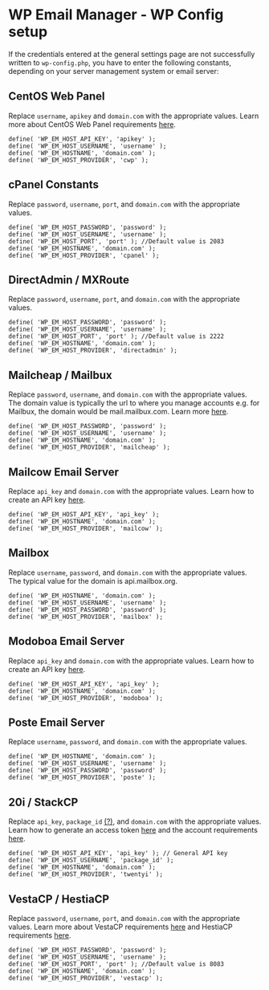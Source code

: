 # WP Email Manager - WP Config setup

If the credentials entered at the general settings page are not successfully written to `wp-config.php`, you have to enter the following constants, depending on your server management system or email server:

## CentOS Web Panel

Replace `username`, `apikey` and `domain.com` with the appropriate values. Learn more about CentOS Web Panel requirements [here](https://wpemailmanager.com/documentation/centos-web-panel/centos-web-panel-requirements/).

```
define( 'WP_EM_HOST_API_KEY', 'apikey' );
define( 'WP_EM_HOST_USERNAME', 'username' );
define( 'WP_EM_HOSTNAME', 'domain.com' );       
define( 'WP_EM_HOST_PROVIDER', 'cwp' );
```

## cPanel Constants

Replace `password`, `username`, `port`, and `domain.com` with the appropriate values.

```
define( 'WP_EM_HOST_PASSWORD', 'password' );
define( 'WP_EM_HOST_USERNAME', 'username' );
define( 'WP_EM_HOST_PORT', 'port' ); //Default value is 2083              
define( 'WP_EM_HOSTNAME', 'domain.com' );       
define( 'WP_EM_HOST_PROVIDER', 'cpanel' );
```

## DirectAdmin / MXRoute

Replace `password`, `username`, `port`, and `domain.com` with the appropriate values.

```
define( 'WP_EM_HOST_PASSWORD', 'password' );
define( 'WP_EM_HOST_USERNAME', 'username' );
define( 'WP_EM_HOST_PORT', 'port' ); //Default value is 2222            
define( 'WP_EM_HOSTNAME', 'domain.com' );       
define( 'WP_EM_HOST_PROVIDER', 'directadmin' ); 
```

## Mailcheap / Mailbux

Replace `password`, `username`, and `domain.com` with the appropriate values. The domain value is typically the url to where you manage accounts e.g. for Mailbux, the domain would be mail.mailbux.com. Learn more [here](https://wpemailmanager.com/documentation/mailbux/how-to-setup-mailbux/).

```
define( 'WP_EM_HOST_PASSWORD', 'password' );
define( 'WP_EM_HOST_USERNAME', 'username' );       
define( 'WP_EM_HOSTNAME', 'domain.com' );       
define( 'WP_EM_HOST_PROVIDER', 'mailcheap' ); 
```

## Mailcow Email Server

Replace `api_key` and `domain.com` with the appropriate values. Learn how to create an API key [here](https://wpemailmanager.com/documentation/mailcow/how-to-get-a-mailcow-api-key/).

```
define( 'WP_EM_HOST_API_KEY', 'api_key' ); 
define( 'WP_EM_HOSTNAME', 'domain.com' );       
define( 'WP_EM_HOST_PROVIDER', 'mailcow' );
```

## Mailbox

Replace `username`, `password`, and `domain.com` with the appropriate values. The typical value for the domain is api.mailbox.org.

```
define( 'WP_EM_HOSTNAME', 'domain.com' ); 
define( 'WP_EM_HOST_USERNAME', 'username' );      
define( 'WP_EM_HOST_PASSWORD', 'password' );
define( 'WP_EM_HOST_PROVIDER', 'mailbox' );
```

## Modoboa Email Server

Replace `api_key` and `domain.com` with the appropriate values. Learn how to create an API key [here](https://wpemailmanager.com/documentation/modoboa/how-to-get-a-modoboa-api-key/).

```
define( 'WP_EM_HOST_API_KEY', 'api_key' ); 
define( 'WP_EM_HOSTNAME', 'domain.com' );       
define( 'WP_EM_HOST_PROVIDER', 'modoboa' );
```

## Poste Email Server

Replace `username`, `password`, and `domain.com` with the appropriate values.

```
define( 'WP_EM_HOSTNAME', 'domain.com' ); 
define( 'WP_EM_HOST_USERNAME', 'username' );      
define( 'WP_EM_HOST_PASSWORD', 'password' );
define( 'WP_EM_HOST_PROVIDER', 'poste' );
```

## 20i / StackCP

Replace `api_key`, `package_id` [(?)](https://wpemailmanager.com/documentation/20i-stackcp/how-do-i-determine-my-package-id/), and `domain.com` with the appropriate values. Learn how to generate an access token [here](https://my.20i.com/reseller/api) and the account requirements [here](https://wpemailmanager.com/documentation/20i-stackcp/20i-stackcp-requirements/).

```
define( 'WP_EM_HOST_API_KEY', 'api_key' ); // General API key
define( 'WP_EM_HOST_USERNAME', 'package_id' );
define( 'WP_EM_HOSTNAME', 'domain.com' );       
define( 'WP_EM_HOST_PROVIDER', 'twentyi' );
```

## VestaCP / HestiaCP

Replace `password`, `username`, `port`, and `domain.com` with the appropriate values. Learn more about VestaCP requirements [here](https://wpemailmanager.com/documentation/vestacp/vestacp-requirements/) and HestiaCP requirements [here](https://wpemailmanager.com/documentation/hestiacp/hestiacp-requirements/).

```
define( 'WP_EM_HOST_PASSWORD', 'password' );
define( 'WP_EM_HOST_USERNAME', 'username' );
define( 'WP_EM_HOST_PORT', 'port' ); //Default value is 8083            
define( 'WP_EM_HOSTNAME', 'domain.com' );       
define( 'WP_EM_HOST_PROVIDER', 'vestacp' ); 
```